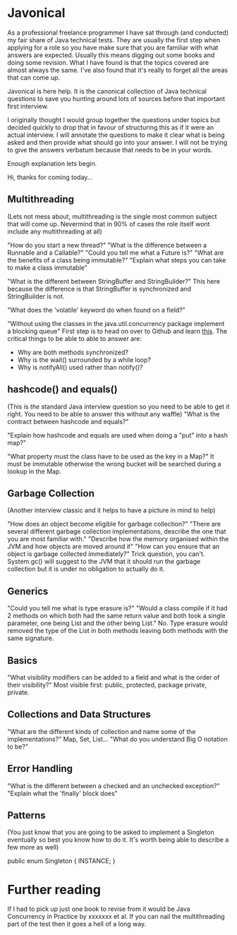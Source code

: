 Javonical
=========
As a professional freelance programmer I have sat through (and conducted) my fair share of Java technical tests. They are usually the first step when applying for a role so you have make sure that you are familiar with what answers are expected. Usually this means digging out some books and doing some revision. What I have found is that the topics covered are almost always the same. I've also found that it's really to forget all the areas that can come up.

Javonical is here help. It is the canonical collection of Java technical questions to save you hunting around lots of sources before that important first interview.

I originally thought I would group together the questions under topics but decided quickly to drop that in favour of structuring this as if it were an actual interview. I will annotate the questions to make it clear what is being asked and then provide what should go into your answer. I will not be trying to give the answers verbatum because that needs to be in your words.

Enough explanation lets begin.


Hi, thanks for coming today...

Multithreading
--------------
(Lets not mess about, multithreading is the single most common subject that will come up. Nevermind that in 90% of cases the role itself wont include any multithreading at all)

"How do you start a new thread?"
"What is the difference between a Runnable and a Callable?"
"Could you tell me what a Future is?"
"What are the benefits of a class being immutable?"
"Explain what steps you can take to make a class immutable"

"What is the different between StringBuffer and StringBuilder?"
This here because the difference is that StringBuffer is synchronized and StringBuilder is not.

"What does the 'volatile' keyword do when found on a field?"

"Without using the classes in the java.util.concurrency package implement a blocking queue"
First step is to head on over to Github and learn [this](https://gist.github.com/dougnukem/1241317). The critical things to be able to able to answer are:
* Why are both methods synchronized?
* Why is the wait() surrounded by a while loop?
* Why is notifyAll() used rather than notify()?

hashcode() and equals()
-----------------------
(This is *the* standard Java interview question so you need to be able to get it right. You need to be able to answer this without any waffle)
"What is the contract between hashcode and equals?"

"Explain how hashcode and equals are used when doing a "put" into a hash map?"

"What property must the class have to be used as the key in a Map?"
It must be immutable otherwise the wrong bucket will be searched during a lookup in the Map.

Garbage Collection
------------------
(Another interview classic and it helps to have a picture in mind to help)

"How does an object become eligible for garbage collection?"
"There are several different garbage collection implementations, describe the one that you are most familiar with."
"Describe how the memory organised within the JVM and how objects are moved around it"
"How can you ensure that an object is garbage collected immediately?"
Trick question, you can't. System.gc() will suggest to the JVM that it should run the garbage collection but it is under no obligation to actually do it.

Generics
--------
"Could you tell me what is type erasure is?"
"Would a class compile if it had 2 methods on which both had the same return value and both took a single parameter, one being List<String> and the other being List<Date>."
No. Type erasure would removed the type of the List in both methods leaving both methods with the same signature.

Basics
------
"What visibility modifiers can be added to a field and what is the order of their visibility?"
Most visible first: public, protected, package private, private.

Collections and Data Structures 
-------------------------------
"What are the different kinds of collection and name some of the implementations?"
Map, Set, List...
"What do you understand Big O notation to be?"

Error Handling
--------------
"What is the different between a checked and an unchecked exception?"
"Explain what the 'finally' block does"

Patterns
--------
(You just know that you are going to be asked to implement a Singleton eventually so best you know how to do it. It's worth being able to describe a few more as well)

public enum Singleton {
    INSTANCE;
}

Further reading
===============
If I had to pick up just one book to revise from it would be Java Concurrency in Practice by xxxxxxx et al. If you can nail the multithreading part of the test then it goes a hell of a long way.